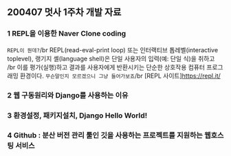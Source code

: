 ## 200407 멋사 1주차 개발 자료

### 1 REPL을 이용한 Naver Clone coding
`REPL이 뭔데?`/br
REPL(read-eval-print loop) 또는 인터랙티브 톱레벨(interactive toplevel), 랭기지 셸(language shell)은 단일 사용자의 입력(예: 단일 식)을 취하고 /br
이를 평가(실행)하고 결과를 사용자에게 반환시키는 단순한 상호작용 컴퓨터 프로그래밍 환경이다.
`무슨말인지 모르겠으니 그냥 들어가보죠`/br
[REPL 사이트]https://repl.it/

### 2 웹 구동원리와 Django를 사용하는 이유

### 3 환경설정, 패키지설치, Django Hello World!

### 4 Github : 분산 버전 관리 툴인 깃을 사용하는 프로젝트를 지원하는 웹호스팅 서비스
